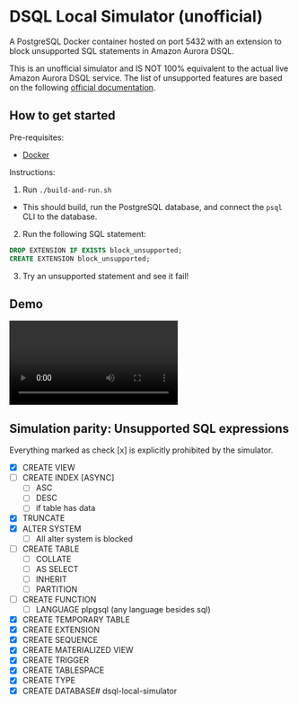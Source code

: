 # DSQL Local Simulator (**un**official)

A PostgreSQL Docker container hosted on port 5432 with an extension to block unsupported SQL statements in Amazon Aurora DSQL.

This is an unofficial simulator and IS NOT 100% equivalent to the actual live Amazon Aurora DSQL service. The list of unsupported features are based on the following [official documentation](https://docs.aws.amazon.com/aurora-dsql/latest/userguide/working-with-postgresql-compatibility-unsupported-features.html).

## How to get started

Pre-requisites:
- [Docker](https://docker.com)

Instructions:
1. Run `./build-and-run.sh`
  - This should build, run the PostgreSQL database, and connect the `psql` CLI to the database.
2. Run the following SQL statement:
```sql
DROP EXTENSION IF EXISTS block_unsupported;
CREATE EXTENSION block_unsupported;
```
3. Try an unsupported statement and see it fail!

## Demo

![Demo video](./assets/demo.mov)

## Simulation parity: Unsupported SQL expressions

Everything marked as check [x] is explicitly prohibited by the simulator.

- [x] CREATE VIEW
- [ ] CREATE INDEX [ASYNC]
  - [ ] ASC
  - [ ] DESC
  - [ ] if table has data
- [x] TRUNCATE
- [x] ALTER SYSTEM
  - [ ] All alter system is blocked
- [ ] CREATE TABLE
  - [ ] COLLATE
  - [ ] AS SELECT
  - [ ] INHERIT
  - [ ] PARTITION
- [ ] CREATE FUNCTION
  - [ ] LANGUAGE plpgsql (any language besides sql)
- [x] CREATE TEMPORARY TABLE
- [x] CREATE EXTENSION
- [x] CREATE SEQUENCE
- [x] CREATE MATERIALIZED VIEW
- [x] CREATE TRIGGER
- [x] CREATE TABLESPACE
- [x] CREATE TYPE
- [x] CREATE DATABASE# dsql-local-simulator
